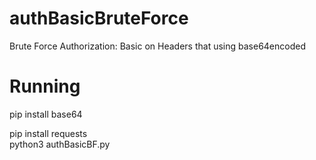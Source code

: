 # authBasicBruteForce

Brute Force Authorization: Basic on Headers that using base64encoded


# Running

<p>pip install base64
<p>pip install requests
<br />
python3 authBasicBF.py
